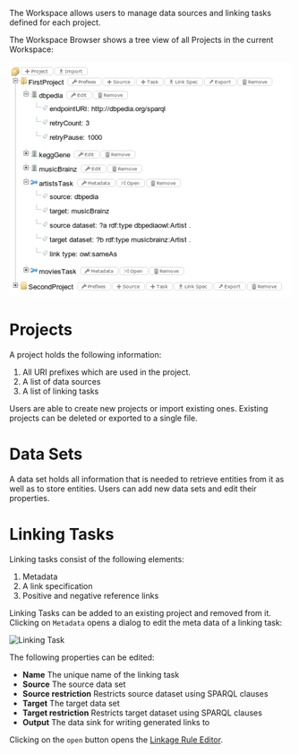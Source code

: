 The Workspace allows users to manage data sources and linking tasks defined for each project.

The Workspace Browser shows a tree view of all Projects in the current Workspace:

![Workspace](img/workspace.png)

# Projects

A project holds the following information:

1.  All URI prefixes which are used in the project.
2.  A list of data sources
3.  A list of linking tasks

Users are able to create new projects or import existing ones. Existing projects can be deleted or exported to a single file.

# Data Sets

A data set holds all information that is needed to retrieve entities from it as well as to store entities.
Users can add new data sets and edit their properties.

# Linking Tasks

Linking tasks consist of the following elements:

1.  Metadata
2.  A link specification
3.  Positive and negative reference links

Linking Tasks can be added to an existing project and removed from it. Clicking on <code>Metadata</code> opens a dialog to edit the meta data of a linking task:

![Linking Task](workspace_linking.png)

The following properties can be edited:

-   **Name** The unique name of the linking task
-   **Source** The source data set
-   **Source restriction** Restricts source dataset using SPARQL clauses
-   **Target** The target data set
-   **Target restriction** Restricts target dataset using SPARQL clauses
-   **Output** The data sink for writing generated links to

Clicking on the <code>open</code> button opens the [Linkage Rule Editor](linking_editor.md).